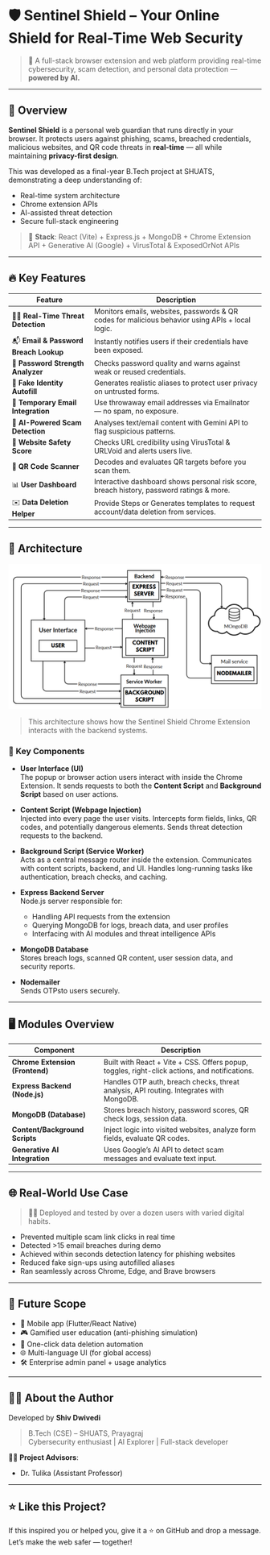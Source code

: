 # 🛡️ Sentinel Shield – Your Online Shield for Real-Time Web Security

> 🚀 A full-stack browser extension and web platform providing real-time cybersecurity, scam detection, and personal data protection — **powered by AI.**

---

## 📌 Overview

**Sentinel Shield** is a personal web guardian that runs directly in your browser. It protects users against phishing, scams, breached credentials, malicious websites, and QR code threats in **real-time** — all while maintaining **privacy-first design**.

This was developed as a final-year B.Tech project at SHUATS, demonstrating a deep understanding of:
- Real-time system architecture
- Chrome extension APIs
- AI-assisted threat detection
- Secure full-stack engineering

> 🧠 **Stack**: React (Vite) + Express.js + MongoDB + Chrome Extension API + Generative AI (Google) + VirusTotal & ExposedOrNot APIs

---

## 🔥 Key Features

| Feature | Description |
|--------|-------------|
| 🕵️‍♂️ **Real-Time Threat Detection** | Monitors emails, websites, passwords & QR codes for malicious behavior using APIs + local logic. |
| 📬 **Email & Password Breach Lookup** | Instantly notifies users if their credentials have been exposed. |
| 🔐 **Password Strength Analyzer** | Checks password quality and warns against weak or reused credentials. |
| 👤 **Fake Identity Autofill** | Generates realistic aliases to protect user privacy on untrusted forms. |
| 📩 **Temporary Email Integration** | Use throwaway email addresses via Emailnator — no spam, no exposure. |
| 🤖 **AI-Powered Scam Detection** | Analyses text/email content with Gemini API to flag suspicious patterns. |
| 🧭 **Website Safety Score** | Checks URL credibility using VirusTotal & URLVoid and alerts users live. |
| 📸 **QR Code Scanner** | Decodes and evaluates QR targets before you scan them. |
| 📊 **User Dashboard** | Interactive dashboard shows personal risk score, breach history, password ratings & more. |
| ✉️ **Data Deletion Helper** | Provide Steps or Generates templates to request account/data deletion from services. |

---

## 🧠 Architecture

![Architecture Diagram](screenshots/architecture.png)

> This architecture shows how the Sentinel Shield Chrome Extension interacts with the backend systems.

### 🧩 Key Components

- **User Interface (UI)**  
  The popup or browser action users interact with inside the Chrome Extension. It sends requests to both the **Content Script** and **Background Script** based on user actions.

- **Content Script (Webpage Injection)**  
  Injected into every page the user visits. Intercepts form fields, links, QR codes, and potentially dangerous elements. Sends threat detection requests to the backend.

- **Background Script (Service Worker)**  
  Acts as a central message router inside the extension. Communicates with content scripts, backend, and UI. Handles long-running tasks like authentication, breach checks, and caching.

- **Express Backend Server**  
  Node.js server responsible for:
  - Handling API requests from the extension
  - Querying MongoDB for logs, breach data, and user profiles
  - Interfacing with AI modules and threat intelligence APIs

- **MongoDB Database**  
  Stores breach logs, scanned QR content, user session data, and security reports.

- **Nodemailer**  
  Sends OTPsto users securely.

---

## 🖥️ Modules Overview

| Component         | Description |
|------------------|-------------|
| **Chrome Extension (Frontend)** | Built with React + Vite + CSS. Offers popup, toggles, right-click actions, and notifications. |
| **Express Backend (Node.js)**  | Handles OTP auth, breach checks, threat analysis, API routing. Integrates with MongoDB. |
| **MongoDB (Database)**         | Stores breach history, password scores, QR check logs, session data. |
| **Content/Background Scripts** | Inject logic into visited websites, analyze form fields, evaluate QR codes. |
| **Generative AI Integration**  | Uses Google’s AI API to detect scam messages and evaluate text input. |

---

## 🌐 Real-World Use Case

> 🧑‍💻 Deployed and tested by over a dozen users with varied digital habits.

- Prevented multiple scam link clicks in real time
- Detected >15 email breaches during demo
- Achieved within seconds detection latency for phishing websites
- Reduced fake sign-ups using autofilled aliases
- Ran seamlessly across Chrome, Edge, and Brave browsers
---

## 🔮 Future Scope

- 📱 Mobile app (Flutter/React Native)
- 🎮 Gamified user education (anti-phishing simulation)
- 🧾 One-click data deletion automation
- 🌐 Multi-language UI (for global access)
- 🛠️ Enterprise admin panel + usage analytics

---

## 🧑‍💻 About the Author

Developed by **Shiv Dwivedi**  
> B.Tech (CSE) – SHUATS, Prayagraj  
> Cybersecurity enthusiast | AI Explorer | Full-stack developer 

🧑‍🏫 **Project Advisors**:  
- Dr. Tulika (Assistant Professor)  
---

## ⭐ Like this Project?

If this inspired you or helped you, give it a ⭐ on GitHub and drop a message.  
Let’s make the web safer — together!

